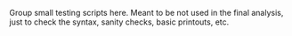 Group small testing scripts here.
Meant to be not used in the final analysis, 
just to check the syntax, sanity checks, basic printouts, etc.

